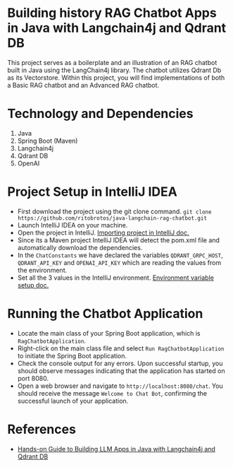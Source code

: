 # Building history RAG Chatbot Apps in Java with Langchain4j and Qdrant DB
This project serves as a boilerplate and an illustration of an RAG chatbot built in Java using the LangChain4j library. 
The chatbot utilizes Qdrant Db as its Vectorstore. 
Within this project, you will find implementations of both a Basic RAG chatbot and an Advanced RAG chatbot.

# Technology and Dependencies
1. Java
2. Spring Boot (Maven)
3. Langchain4j
4. Qdrant DB
5. OpenAI

# Project Setup in IntelliJ IDEA
- First download the project using the git clone command. `git clone https://github.com/ritobrotos/java-langchain-rag-chatbot.git`
- Launch IntelliJ IDEA on your machine.
- Open the project in IntelliJ. [Importing project in IntelliJ doc.](https://www.jetbrains.com/help/idea/maven-support.html#maven_import_project_start)
- Since its a Maven project IntelliJ IDEA will detect the pom.xml file and automatically download the dependencies.
- In the `ChatConstants` we have declared the variables `QDRANT_GRPC_HOST`, `QDRANT_API_KEY` and `OPENAI_API_KEY` which are reading the values from the environment.
- Set all the 3 values in the IntelliJ environment. [Environment variable setup doc.](https://education.launchcode.org/gis-devops/configurations/02-environment-variables-intellij/index.html)

# Running the Chatbot Application
- Locate the main class of your Spring Boot application, which is `RagChatbotApplication`.
- Right-click on the main class file and select `Run RagChatbotApplication` to initiate the Spring Boot application.
- Check the console output for any errors. Upon successful startup, you should observe messages indicating that the application has started on port 8080.
- Open a web browser and navigate to `http://localhost:8080/chat`. You should receive the message `Welcome to Chat Bot`, confirming the successful launch of your application.

# References
- [Hands-on Guide to Building LLM Apps in Java with Langchain4j and Qdrant DB](https://rito.hashnode.dev/hands-on-guide-to-building-llm-apps-in-java-with-langchain4j-and-qdrant-db)